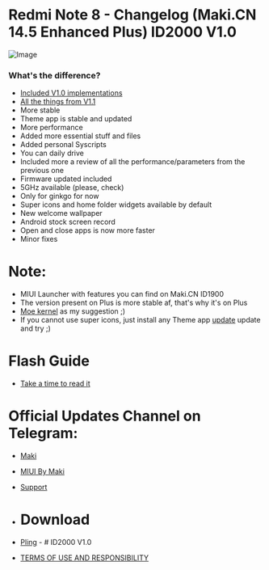 
# Redmi Note 8 - Changelog (Maki.CN 14.5 Enhanced Plus) ID2000 V1.0
 
![Image](https://telegra.ph/file/8b15edddb7885ee393ada.png)


### What's the difference?
- [Included V1.0 implementations](https://telegra.ph/MakiCN-145-Enhanced-08-31)
- [All the things from V1.1](https://github.com/MIUIByMaki/RN8/blob/main/README.md#redmi-note-88t)
- More stable
- Theme app is stable and updated
- More performance
- Added more essential stuff and files
- Added personal Syscripts
- You can daily drive
- Included more a review of all the performance/parameters from the previous one
- Firmware updated included
- 5GHz available (please, check)
- Only for ginkgo for now
- Super icons and home folder widgets available by default
- New welcome wallpaper
- Android stock screen record
- Open and close apps is now more faster
- Minor fixes

# Note:
- MIUI Launcher with features you can find on Maki.CN ID1900
- The version present on Plus is more stable af, that's why it's on Plus
- [Moe kernel](https://t.me/MoeNOfficial) as my suggestion ;)
- If you cannot use super icons, just install any Theme app [update](https://t.me/MiuiSystemUpdates) update and try ;)

# Flash Guide
- [Take a time to read it](https://github.com/MIUIByMaki/RN8/blob/main/flashguide.md#flash-guide)

# Official Updates Channel on Telegram:
- [Maki](https://t.me/iamakima)
- [MIUI By Maki](https://t.me/MIUIByMaki)
- [Support](https://github.com/MIUIByMaki/Support/tree/main)

- # Download
- [Pling](https://www.pling.com/p/1956242) - # ID2000 V1.0
- [TERMS OF USE AND RESPONSIBILITY](https://github.com/MIUIByMaki/RN8/blob/main/terms.md)
